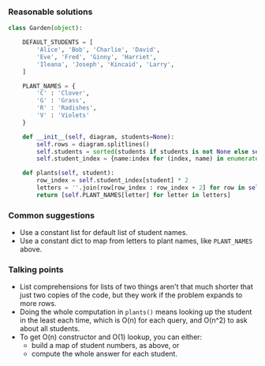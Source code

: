 ### Reasonable solutions

```python
class Garden(object):

    DEFAULT_STUDENTS = [
        'Alice', 'Bob', 'Charlie', 'David',
        'Eve', 'Fred', 'Ginny', 'Harriet',
        'Ileana', 'Joseph', 'Kincaid', 'Larry',
    ]

    PLANT_NAMES = {
        'C' : 'Clover',
        'G' : 'Grass',
        'R' : 'Radishes',
        'V' : 'Violets'
    }

    def __init__(self, diagram, students=None):
        self.rows = diagram.splitlines()
        self.students = sorted(students if students is not None else self.DEFAULT_STUDENTS)
        self.student_index = {name:index for (index, name) in enumerate(self.students)}

    def plants(self, student):
        row_index = self.student_index[student] * 2
        letters = ''.join(row[row_index : row_index + 2] for row in self.rows)
        return [self.PLANT_NAMES[letter] for letter in letters]
```


### Common suggestions
- Use a constant list for default list of student names.
- Use a constant dict to map from letters to plant names, like `PLANT_NAMES` above.

### Talking points
- List comprehensions for lists of two things aren't that much shorter that just two copies of the code, but they work if the problem expands to more rows.
- Doing the whole computation in `plants()` means looking up the student in the least each time, which is O(n) for each query, and O(n^2) to ask about all students.
- To get O(n) constructor and O(1) lookup, you can either:
  - build a map of student numbers, as above, or
  - compute the whole answer for each student.
